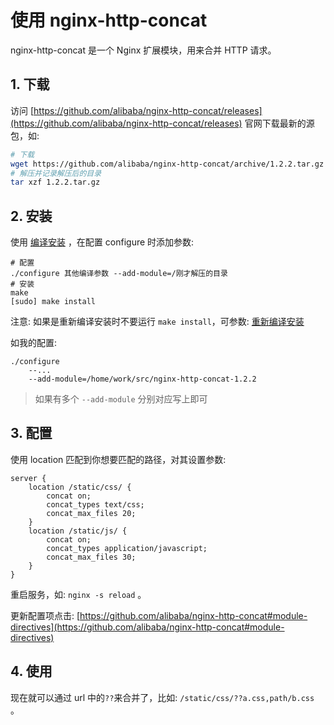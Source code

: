 # 使用 nginx-http-concat

nginx-http-concat 是一个 Nginx 扩展模块，用来合并 HTTP 请求。

## 1. 下载

访问 [https://github.com/alibaba/nginx-http-concat/releases](https://github.com/alibaba/nginx-http-concat/releases) 官网下载最新的源包，如:

```bash
# 下载
wget https://github.com/alibaba/nginx-http-concat/archive/1.2.2.tar.gz
# 解压并记录解压后的目录
tar xzf 1.2.2.tar.gz
```

## 2. 安装

使用 [编译安装](compile.md) ，在配置 configure 时添加参数:

```shell
# 配置
./configure 其他编译参数 --add-module=/刚才解压的目录
# 安装
make
[sudo] make install
```

注意: 如果是重新编译安装时不要运行 `make install`，可参数: [重新编译安装](./compile.md)

如我的配置:

```shell
./configure
    --...
    --add-module=/home/work/src/nginx-http-concat-1.2.2
```

> 如果有多个 `--add-module` 分别对应写上即可

## 3. 配置

使用 location 匹配到你想要匹配的路径，对其设置参数:

```nginx
server {
    location /static/css/ {
        concat on;
        concat_types text/css;
        concat_max_files 20;
    }
    location /static/js/ {
        concat on;
        concat_types application/javascript;
        concat_max_files 30;
    }
}
```

重启服务，如: `nginx -s reload` 。

更新配置项点击: [https://github.com/alibaba/nginx-http-concat#module-directives](https://github.com/alibaba/nginx-http-concat#module-directives)

## 4. 使用

现在就可以通过 url 中的`??`来合并了，比如: `/static/css/??a.css,path/b.css` 。

